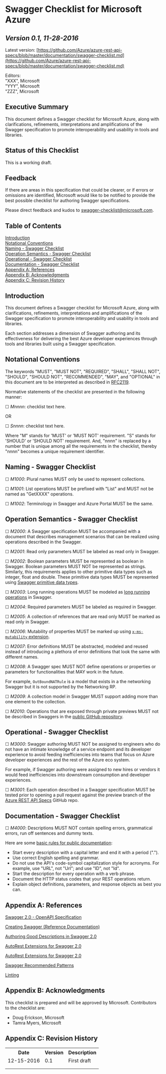 # Swagger Checklist for Microsoft Azure #

*Version 0.1, 11-28-2016*
----------
Latest version: [https://github.com/Azure/azure-rest-api-specs/blob/master/documentation/swagger-checklist.md](https://github.com/Azure/azure-rest-api-specs/blob/master/documentation/swagger-checklist.md)

Editors:</br>
"XXX", Microsoft</br>
"YYY", Microsoft</br>
"ZZZ", Microsoft


## Executive Summary ##

This document defines a Swagger checklist for Microsoft Azure, along with clarifications, refinements, interpretations and amplifications of the Swagger specification to promote interoperability and usability in tools and libraries.

## Status of this Checklist ##

This is a working draft.

## Feedback ##

If there are areas in this specification that could be clearer, or if errors or omissions are identified, Microsoft would like to be notified to provide the best possible checklist for authoring Swagger specifications.

Please direct feedback and kudos to [swagger-checklist@microsoft.com](mailto:swagger-checklist@microsoft.com).

## Table of Contents ##

[Introduction](#introduction)</br>
[Notational Conventions](#notational-conventions)</br>
[Naming - Swagger Checklist](#naming---swagger-checklist)</br>
[Operation Semantics - Swagger Checklist](#operation-semantics---swagger-checklist)</br>
[Operational - Swagger Checklist](#operation-semantics---swagger-checklist)</br>
[Documentation - Swagger Checklist](#documentation---swagger-checklist)</br>
[Appendix A: References](#appendix-a-references)</br>
[Appendix B: Acknowledgments](#acknowledgments)</br>
[Appendix C: Revision History](appendix-c-revision-history)

## Introduction ##

This document defines a Swagger checklist for Microsoft Azure, along with clarifications, refinements, interpretations and amplifications of the Swagger specification to promote interoperability and usability in tools and libraries.

Each section addresses a dimension of Swagger authoring and its effectiveness for delivering the best Azure developer experiences through tools and libraries built using a Swagger specification.

## Notational Conventions ##
The keywords "MUST", "MUST NOT", "REQUIRED", "SHALL", "SHALL NOT", "SHOULD", "SHOULD NOT", "RECOMMENDED", "MAY", and "OPTIONAL" in this document are to be interpreted as described in [RFC2119](http://www.ietf.org/rfc/rfc2119.txt).

Normative statements of the checklist are presented in the following manner:

&#x2610; *Mnnnn*: checklist text here.

OR

&#x2610; *Snnnn*: checklist text here.

Where "M" stands for 'MUST' or 'MUST NOT' requirement. "S" stands for 'SHOULD' or 'SHOULD NOT' requirement. And, "nnnn" is replaced by a number that is unique among all the requirements in the checklist, thereby "nnnn" becomes a unique requirement identifier.


## Naming - Swagger Checklist ##

&#x2610; *M1000*: Plural names MUST only be used to represent collections.

&#x2610; *M1001*: List operations MUST be prefixed with "List" and MUST not be named as "GetXXXX" operations.

&#x2610; *M1002*: Terminology in Swagger and Azure Portal MUST be the same.



## Operation Semantics - Swagger Checklist ##

&#x2610; *M2000*: A Swagger specification MUST be accompanied with a document that describes management scenarios that can be realized using operations described in the Swagger.

&#x2610; *M2001*: Read only parameters MUST be labeled as read only in Swagger.

&#x2610; *M2002*: Boolean parameters MUST be represented as boolean in Swagger. Boolean parameters MUST NOT be represented as strings. Similarly, this requirements applies to other primitive data types such as integer, float and double. These primitive data types MUST be represented using [Swagger primitive data types](https://github.com/OAI/OpenAPI-Specification/blob/master/versions/2.0.md#data-types).

&#x2610; *M2003*: Long running operations MUST be modeled as [long running operations](https://github.com/Azure/azure-rest-api-specs/blob/master/documentation/creating-swagger.md#longrunning) in Swagger.

&#x2610; *M2004*: Required parameters MUST be labeled as required in Swagger.

&#x2610; *M2005*: A collection of references that are read only MUST be marked as read only in Swagger.

&#x2610; *M2006*: Mutability of properties MUST be marked up using [`x-ms-mutability` extension](https://github.com/Azure/autorest/tree/master/docs/extensions#x-ms-mutability).

&#x2610; *M2007*: Error definitions MUST be abstracted, modeled and reused instead of introducing a plethora of error definitions that look the same with different names.

&#x2610; *M2008*: A Swagger spec MUST NOT define operations or properties or parameters for functionalities that MAY work in the future.

For example, `OutBoundNATRule` is a model that exists in a the networking Swagger but it is not supported by the Networking RP.

&#x2610; *M2009*: A collection model in Swagger MUST support adding more than one element to the collection.

&#x2610; *M2010*: Operations that are exposed through private previews MUST not be described in Swaggers in the [public GitHub repository](https://github.com/Azure/azure-rest-api-specs).


## Operational - Swagger Checklist ##

&#x2610; *M3000*: Swagger authoring MUST NOT be assigned to engineers who do not have an intimate knowledge of a service endpoint and its developer experience to avoid feeding inefficiencies into teams that focus on Azure developer experiences and the rest of the Azure eco system.

For example, if Swagger authoring were assigned to new hires or vendors it would feed inefficiencies into downstream consumption and developer experiences.

&#x2610; *M3001*: Each operation described in a Swagger specification MUST be tested prior to opening a pull request against the preview branch of the [Azure REST API Specs](https://github.com/azure/azure-rest-api-specs/) GitHub repo.

## Documentation - Swagger Checklist ##

&#x2610; *M4000*: Descriptions MUST NOT contain spelling errors, grammatical errors, run off sentences and dummy texts.

Here are some [basic rules for public documentation](https://github.com/Azure/azure-rest-api-specs/blob/master/documentation/swagger-authoring-descriptions.md#basic-rules-for-public-docs-descriptions):

- Start every description with a capital letter and end it with a period (".").
- Use correct English spelling and grammar.
- Do not use the API's code-symbol capitalization style for acronyms. For example, use "URL", not "Url"; and use "ID", not "Id".
- Start the description for every operation with a verb phrase.
- Document the HTTP status codes that your REST operations return.
- Explain object definitions, parameters, and response objects as best you can.

## Appendix A: References ##

[Swagger 2.0 - OpenAPI Specification](https://github.com/OAI/OpenAPI-Specification/blob/master/versions/2.0.md)

[Creating Swagger (Reference Documentation)](https://github.com/Azure/azure-rest-api-specs/blob/master/documentation/creating-swagger.md)

[Authoring Good Descriptions in Swagger 2.0](https://github.com/Azure/azure-rest-api-specs/blob/master/documentation/swagger-authoring-descriptions.md)

[AutoRest Extensions for Swagger 2.0](https://github.com/Azure/azure-rest-api-specs/blob/master/documentation/swagger-extensions.md)

[AutoRest Extensions for Swagger 2.0](https://github.com/Azure/autorest/tree/master/docs/extensions)

[Swagger Recommended Patterns](https://github.com/Azure/azure-rest-api-specs/blob/master/documentation/swagger-good-patterns.md)

[Linting](https://github.com/Azure/azure-rest-api-specs/blob/master/documentation/linter.md)

## Appendix B: Acknowledgments ##

This checklist is prepared and will be approved by Microsoft. Contributors to the checklist are:

- Doug Erickson, Microsoft
- Tamra Myers, Microsoft

## Appendix C: Revision History ##

<table>
  <tr>
    <th>Date</th>
    <th>Version</th>
    <th>Description</th>
  </tr>
  <tr>
    <td>12-15-2016</td>
    <td>0.1</td>
    <td>First draft</td>
  </tr>
  <tr>
    <td></td>
    <td></td>
    <td></td>
  </tr>
  <tr>
    <td></td>
    <td></td>
    <td></td>
  </tr>
</table>
